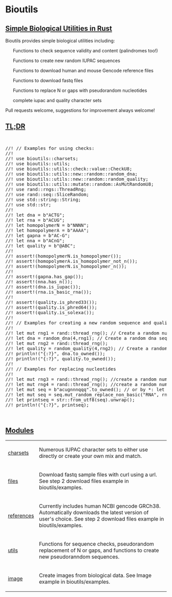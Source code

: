 # Bioutils

<h2 id="quick-start" class="section-header"><a href="#quick-start">Simple Biological Utilities in Rust</a></h2>

<p>Bioutils provides simple biological utilities including: 
    <ul> Functions to check sequence validity and content (palindromes too!)</ul>
    <ul> Functions to create new random IUPAC sequences</ul>
    <ul> Functions to download human and mouse Gencode reference files</ul>
    <ul> Functions to download fastq files</ul>
    <ul> Functions to replace N or gaps with pseudorandom nucleotides</ul>
    <ul>complete iupac and quality character sets</ul>
</p>

<p> Pull requests welcome, suggestions for improvement always welcome!</p>
<h2 id="quick-start" class="section-header"><a href="#quick-start">TL;DR</a></h2>
<div class="example-wrap"><pre class="rust rust-example-rendered"><p>
//! // Examples for using checks:
//! 
//! use bioutils::charsets;
//! use bioutils::utils;
//! use bioutils::utils::check::value::CheckU8;
//! use bioutils::utils::new::random::random_dna;
//! use bioutils::utils::new::random::random_quality;
//! use bioutils::utils::mutate::random::AsMutRandomU8;
//! use rand::rngs::ThreadRng;
//! use rand::seq::SliceRandom;
//! use std::string::String;
//! use std::str;
//! 
//! let dna = b"ACTG";
//! let rna = b"ACUG";
//! let homopolymerN = b"NNNN";
//! let homopolymerA = b"AAAA";
//! let gapna = b"AC-G";
//! let nna = b"ACnG";
//! let quality = b"@ABC";
//!
//! assert!(homopolymerN.is_homopolymer());
//! assert!(homopolymerA.is_homopolymer_not_n());
//! assert!(homopolymerN.is_homopolymer_n());
//!
//! assert!(gapna.has_gap());
//! assert!(nna.has_n());
//! assert!(dna.is_iupac());
//! assert!(rna.is_basic_rna());
//!
//! assert!(quality.is_phred33());
//! assert!(quality.is_phred64());
//! assert!(quality.is_solexa());
//! 
//! // Examples for creating a new random sequence and quality 
//!
//! let mut rng1 = rand::thread_rng(); // Create a random number generator
//! let dna = random_dna(4,rng1); // Create a random dna sequence
//! let mut rng2 = rand::thread_rng();
//! let quality = random_quality(4,rng2); // Create a random quality string
//! println!("{:?}", dna.to_owned());
//! println!("{:?}", quality.to_owned());
//!
//! // Examples for replacing nucleotides
//!
//! let mut rng3 = rand::thread_rng(); //create a random number generator
//! let mut rng4 = rand::thread_rng(); //create a random number generator
//! let mut seq = b"acugnnnqqq".to_owned(); // or by *: let mut seq = *b"acugnnnqqq";
//! let mut seq = seq.mut_random_replace_non_basic("RNA", rng4).mut_random_replace_n("RNA", rng3).mut_to_upper_basic();
//! let printseq = str::from_utf8(seq).unwrap();
//! println!("{:?}", printseq);

</p></pre></div>
</div><h2 id='modules' class='section-header'><a href="#modules">Modules</a></h2>
<table><tr class='module-item'><td><a class="mod" href="charsets/index.html" title='bioutils::charsets mod'>charsets</a></td><td class='docblock-short'><p>Numerous IUPAC character sets to either use directly or create your own mix and match.</p></td></tr><tr class='module-item'><td><a class="mod" href="files/index.html" title='bioutils::files mod'>files</a></td><td class='docblock-short'><p>Download fastq sample files with curl using a url. See step 2 download files example in bioutils/examples.</p></td></tr><tr class='module-item'><td><a class="mod" href="references/index.html" title='bioutils::references mod'>references</a></td><td class='docblock-short'><p>Currently includes human NCBI gencode GRCh38. Automatically downloads the latest version of user's choice. See step 2 download files example in bioutils/examples.</p>
</td></tr><tr class='module-item'><td><a class="mod" href="utils/index.html" title='bioutils::utils mod'>utils</a></td><td class='docblock-short'><p>Functions for sequence checks, pseudorandom replacement of N or gaps, and functions to create new pseudoranndom sequences.</p></td></tr>
<tr class='module-item'><td><a class="mod" href="charsets/index.html" title='bioutils::charsets mod'>image</a></td><td class='docblock-short'><p>Create images from biological data. See Image example in bioutils/examples.</p></td></tr>
</table></section><section id="search" class="content hidden"></section><section class="footer"></section>